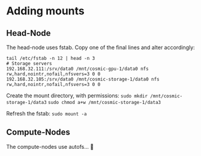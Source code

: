 # Adding mounts
## Head-Node 

The head-node uses fstab. Copy one of the final lines and alter accordingly:
```
tail /etc/fstab -n 12 | head -n 3
# Storage servers
192.168.32.111:/srv/data0 /mnt/cosmic-gpu-1/data0 nfs rw,hard,nointr,nofail,nfsvers=3 0 0
192.168.32.105:/srv/data0 /mnt/cosmic-storage-1/data0 nfs rw,hard,nointr,nofail,nfsvers=3 0 0
```

Create the mount directory, with permissions:
`sudo mkdir /mnt/cosmic-storage-1/data3`
`sudo chmod a+w /mnt/cosmic-storage-1/data3`

Refresh the fstab:
`sudo mount -a`

## Compute-Nodes
The compute-nodes use autofs... :shrug:
